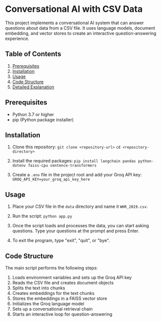 # Conversational AI with CSV Data

This project implements a conversational AI system that can answer questions about data from a CSV file. It uses language models, document embedding, and vector stores to create an interactive question-answering experience.

## Table of Contents

1. [Prerequisites](#prerequisites)
2. [Installation](#installation)
3. [Usage](#usage)
4. [Code Structure](#code-structure)
5. [Detailed Explanation](#detailed-explanation)

## Prerequisites

- Python 3.7 or higher
- pip (Python package installer)

## Installation

1. Clone this repository:
  `git clone <repository-url>`
  `cd <repository-directory>`

2. Install the required packages:
   `pip install langchain pandas python-dotenv faiss-cpu sentence-transformers`

3. Create a `.env` file in the project root and add your Groq API key:
   `GROQ_API_KEY=your_groq_api_key_here`

## Usage

1. Place your CSV file in the `data` directory and name it `WHR_2019.csv`.

2. Run the script:
   `python app.py`

3. Once the script loads and processes the data, you can start asking questions. Type your questions at the prompt and press Enter.

4. To exit the program, type "exit", "quit", or "bye".

## Code Structure

The main script performs the following steps:

1. Loads environment variables and sets up the Groq API key
2. Reads the CSV file and creates document objects
3. Splits the text into chunks
4. Creates embeddings for the text chunks
5. Stores the embeddings in a FAISS vector store
6. Initializes the Groq language model
7. Sets up a conversational retrieval chain
8. Starts an interactive loop for question-answering
